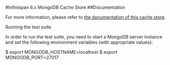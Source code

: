 #Infinispan 6.x MongoDB Cache Store
##Documentation

For more information, please refer to [the documentation of this cache store](documentation/doc.adoc).

Running the test suite

In order to run the test suite, you need to start a MongoDB server instance and set the following environment variables (with appropriate values):

$ export MONGODB_HOSTNAME=localhost $ export MONGODB_PORT=27017

